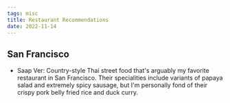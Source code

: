```yaml
---
tags: misc
title: Restaurant Recommendations
date: 2022-11-14
---
```


## San Francisco

- Saap Ver: Country-style Thai street food that's arguably my favorite restaurant in San Francisco. Their specialities include variants of papaya salad and extremely spicy sausage, but I'm personally fond of their crispy pork belly fried rice and duck curry.
